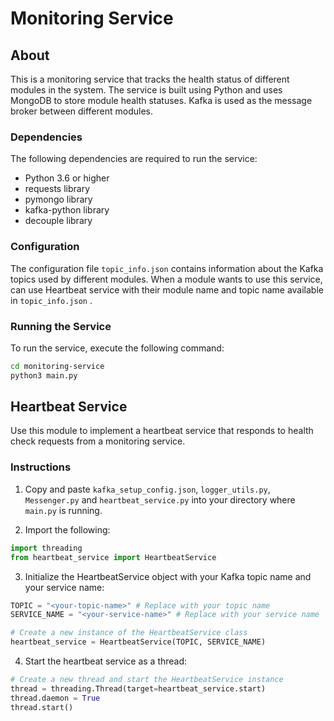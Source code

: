 # Monitoring Service

## About

This is a monitoring service that tracks the health status of different modules in the system. The service is built using Python and uses MongoDB to store module health statuses. Kafka is used as the message broker between different modules.

### Dependencies

The following dependencies are required to run the service:

- Python 3.6 or higher
- requests library
- pymongo library
- kafka-python library
- decouple library

### Configuration

The configuration file `topic_info.json` contains information about the Kafka topics used by different modules. When a module wants to use this service, can use Heartbeat service with their module name and topic name available in `topic_info.json` .

### Running the Service

To run the service, execute the following command:

```bash
cd monitoring-service
python3 main.py
```

## Heartbeat Service

Use this module to implement a heartbeat service that responds to health check requests from a monitoring service.

### Instructions

1. Copy and paste `kafka_setup_config.json`, `logger_utils.py`, `Messenger.py` and `heartbeat_service.py` into your directory where `main.py` is running.

2. Import the following:

```py
import threading
from heartbeat_service import HeartbeatService
```

3. Initialize the HeartbeatService object with your Kafka topic name and your service name:

```py
TOPIC = "<your-topic-name>" # Replace with your topic name
SERVICE_NAME = "<your-service-name>" # Replace with your service name

# Create a new instance of the HeartbeatService class
heartbeat_service = HeartbeatService(TOPIC, SERVICE_NAME)
```

4. Start the heartbeat service as a thread:

```py
# Create a new thread and start the HeartbeatService instance
thread = threading.Thread(target=heartbeat_service.start)
thread.daemon = True
thread.start()
```